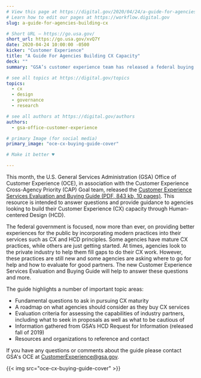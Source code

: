 ```yaml
---
# View this page at https://digital.gov/2020/04/24/a-guide-for-agencies-building-cx
# Learn how to edit our pages at https://workflow.digital.gov
slug: a-guide-for-agencies-building-cx

# Short URL — https://go.usa.gov/
short_url: https://go.usa.gov/xvQ7Y
date: 2020-04-24 10:00:00 -0500
kicker: "Customer Experience"
title: "A Guide For Agencies Building CX Capacity"
deck: ""
summary: "GSA’s customer experience team has released a federal buying guide to aid agencies with buying CX Services."

# see all topics at https://digital.gov/topics
topics:
  - cx
  - design
  - governance
  - research

# see all authors at https://digital.gov/authors
authors:
  - gsa-office-customer-experience

# primary Image (for social media)
primary_image: "oce-cx-buying-guide-cover"

# Make it better ♥

---
```


This month, the U.S. General Services Administration (GSA) Office of Customer Experience (OCE), in association with the Customer Experience Cross-Agency Priority (CAP) Goal team, released the [Customer Experience Services Evaluation and Buying Guide (PDF, 843 kb, 10 pages)](https://www.gsa.gov/cdnstatic/CX%20Evaluation%20and%20Buying%20Guide.pdf). This resource is intended to answer questions and provide guidance to agencies looking to build their Customer Experience (CX) capacity through Human-centered Design (HCD). 

The federal government is focused, now more than ever, on providing better experiences for the public by incorporating modern practices into their services such as CX and HCD principles. Some agencies have mature CX practices, while others are just getting started. At times, agencies look to the private industry to help them fill gaps to do their CX work. However, these practices are still new and some agencies are asking where to go for help and how to evaluate for good partners. The new Customer Experience Services Evaluation and Buying Guide will help to answer these questions and more. 

The guide highlights a number of important topic areas: 

- Fundamental questions to ask in pursuing CX maturity
- A roadmap on what agencies should consider as they buy CX services
- Evaluation criteria for assessing the capabilities of industry partners, including what to seek in proposals as well as what to be cautious of 
- Information gathered from GSA’s HCD Request for Information (released fall of 2019)
- Resources and organizations to reference and contact 

If you have any questions or comments about the guide please contact GSA's OCE at [CustomerExperience@gsa.gov](mailto:mailto:CustomerExperience@gsa.gov). 

{{< img src="oce-cx-buying-guide-cover" >}}
